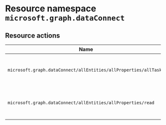 # Resource namespace `microsoft.graph.dataConnect`
## Resource actions
|Name|Description|Privileged|
|-|-|-|
|`microsoft.graph.dataConnect/allEntities/allProperties/allTasks`|Manage aspects of Microsoft Graph Data Connect|False|
|`microsoft.graph.dataConnect/allEntities/allProperties/read`|Read aspects of Microsoft Graph Data Connect|False|
